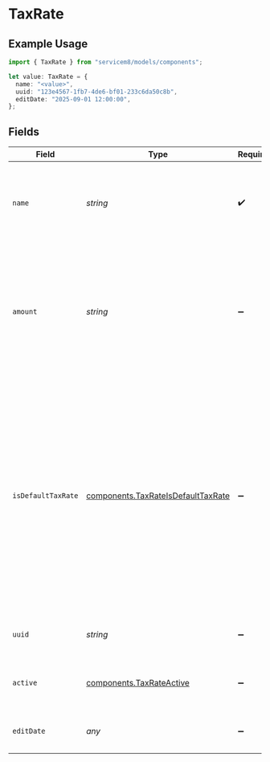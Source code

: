 # TaxRate

## Example Usage

```typescript
import { TaxRate } from "servicem8/models/components";

let value: TaxRate = {
  name: "<value>",
  uuid: "123e4567-1fb7-4de6-bf01-233c6da50c8b",
  editDate: "2025-09-01 12:00:00",
};
```

## Fields

| Field                                                                                                                                                                                                                                                                              | Type                                                                                                                                                                                                                                                                               | Required                                                                                                                                                                                                                                                                           | Description                                                                                                                                                                                                                                                                        | Example                                                                                                                                                                                                                                                                            |
| ---------------------------------------------------------------------------------------------------------------------------------------------------------------------------------------------------------------------------------------------------------------------------------- | ---------------------------------------------------------------------------------------------------------------------------------------------------------------------------------------------------------------------------------------------------------------------------------- | ---------------------------------------------------------------------------------------------------------------------------------------------------------------------------------------------------------------------------------------------------------------------------------- | ---------------------------------------------------------------------------------------------------------------------------------------------------------------------------------------------------------------------------------------------------------------------------------- | ---------------------------------------------------------------------------------------------------------------------------------------------------------------------------------------------------------------------------------------------------------------------------------- |
| `name`                                                                                                                                                                                                                                                                             | *string*                                                                                                                                                                                                                                                                           | :heavy_check_mark:                                                                                                                                                                                                                                                                 | Name of the tax rate used for identification. Examples include 'GST', 'VAT', 'Sales Tax', etc.                                                                                                                                                                                     |                                                                                                                                                                                                                                                                                    |
| `amount`                                                                                                                                                                                                                                                                           | *string*                                                                                                                                                                                                                                                                           | :heavy_minus_sign:                                                                                                                                                                                                                                                                 | The tax rate percentage value (stored as a decimal value). For example, 10 for a 10% tax rate. Used in calculations to determine tax amounts for invoices and quotes.                                                                                                              |                                                                                                                                                                                                                                                                                    |
| `isDefaultTaxRate`                                                                                                                                                                                                                                                                 | [components.TaxRateIsDefaultTaxRate](../../models/components/taxrateisdefaulttaxrate.md)                                                                                                                                                                                           | :heavy_minus_sign:                                                                                                                                                                                                                                                                 | Boolean flag indicating whether this tax rate is the system default (true) or not (false). Only one tax rate can be marked as default at any time. The default tax rate is automatically applied to new line items when no specific tax rate is selected..  Valid values are [0,1] |                                                                                                                                                                                                                                                                                    |
| `uuid`                                                                                                                                                                                                                                                                             | *string*                                                                                                                                                                                                                                                                           | :heavy_minus_sign:                                                                                                                                                                                                                                                                 | Unique identifier for this record                                                                                                                                                                                                                                                  | 123e4567-1fb7-4de6-bf01-233c6da50c8b                                                                                                                                                                                                                                               |
| `active`                                                                                                                                                                                                                                                                           | [components.TaxRateActive](../../models/components/taxrateactive.md)                                                                                                                                                                                                               | :heavy_minus_sign:                                                                                                                                                                                                                                                                 | Record active/deleted flag.  Valid values are [0,1]                                                                                                                                                                                                                                |                                                                                                                                                                                                                                                                                    |
| `editDate`                                                                                                                                                                                                                                                                         | *any*                                                                                                                                                                                                                                                                              | :heavy_minus_sign:                                                                                                                                                                                                                                                                 | Timestamp at which record was last modified                                                                                                                                                                                                                                        | 2025-09-01 12:00:00                                                                                                                                                                                                                                                                |